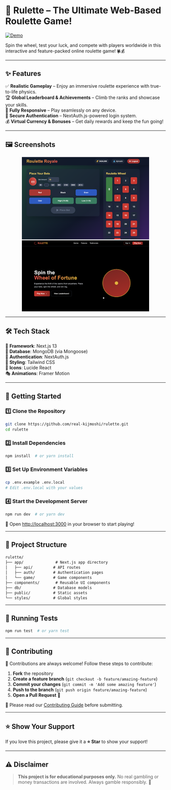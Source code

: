 # 🎰 Rulette – The Ultimate Web-Based Roulette Game!

[![Demo](https://img.shields.io/badge/Live%20Demo-%E2%86%92-blue?style=for-the-badge)](https://rullete-game.netlify.app/)

Spin the wheel, test your luck, and compete with players worldwide in this interactive and feature-packed online roulette game! 🍀💰

---

## ✨ Features

✅ **Realistic Gameplay** – Enjoy an immersive roulette experience with true-to-life physics.  
🏆 **Global Leaderboard & Achievements** – Climb the ranks and showcase your skills.  
📱 **Fully Responsive** – Play seamlessly on any device.  
🔐 **Secure Authentication** – NextAuth.js-powered login system.  
💰 **Virtual Currency & Bonuses** – Get daily rewards and keep the fun going!  

---

## 🖼️ Screenshots

<p align="center">
  <img src="./screenshots/screen1.png" width="400px"/>
  <img src="./screenshots/screen2.png" width="400px"/>
</p>

---

## 🛠️ Tech Stack

🚀 **Framework**: Next.js 13  
🍃 **Database**: MongoDB (via Mongoose)  
🔑 **Authentication**: NextAuth.js  
🎨 **Styling**: Tailwind CSS  
🎯 **Icons**: Lucide React  
🎭 **Animations**: Framer Motion

---

## 🚀 Getting Started

### 1️⃣ Clone the Repository
```bash
git clone https://github.com/real-kijmoshi/rulette.git
cd rulette
```

### 2️⃣ Install Dependencies
```bash
npm install  # or yarn install
```

### 3️⃣ Set Up Environment Variables
```bash
cp .env.example .env.local
# Edit .env.local with your values
```

### 4️⃣ Start the Development Server
```bash
npm run dev  # or yarn dev
```

🎉 Open [http://localhost:3000](http://localhost:3000) in your browser to start playing!

---

## 📁 Project Structure

```
rulette/
├── app/              # Next.js app directory
│   ├── api/         # API routes
│   ├── auth/        # Authentication pages
│   └── game/        # Game components
├── components/       # Reusable UI components
├── db/              # Database models
├── public/          # Static assets
└── styles/          # Global styles
```

---

## 🧪 Running Tests
```bash
npm run test  # or yarn test
```

---

## 🤝 Contributing

🚀 Contributions are always welcome! Follow these steps to contribute:

1. **Fork** the repository
2. **Create a feature branch** (`git checkout -b feature/amazing-feature`)
3. **Commit your changes** (`git commit -m 'Add some amazing feature'`)
4. **Push to the branch** (`git push origin feature/amazing-feature`)
5. **Open a Pull Request** 🎉

📜 Please read our [Contributing Guide](CONTRIBUTING.md) before submitting.

---

## ⭐ Show Your Support

If you love this project, please give it a **⭐️ Star** to show your support!

---

## ⚠️ Disclaimer

> **This project is for educational purposes only.** No real gambling or money transactions are involved. Always gamble responsibly. 🎲